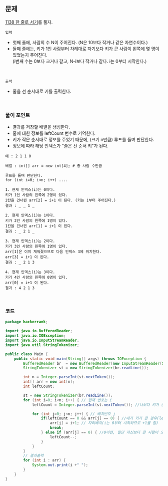 ## 문제
[1138 한 줄로 서기](https://www.acmicpc.net/problem/1138)를 풀자. <br>

`입력` <br>
+ 첫째 줄에, 사람의 수 N이 주어진다. (N은 10보다 작거나 같은 자연수이다.)
+ 둘째 줄에는, 키가 1인 사람부터 차례대로 자기보다 키가 큰 사람이 왼쪽에 몇 명이 있었는지 주어진다. <br> (i번째 수는 0보다 크거나 같고, N-i보다 작거나 같다. i는 0부터 시작한다.)

<br>

`출력` <br>
+ 줄을 선 순서대로 키를 출력한다.

<br>

### 풀이 포인트
+ 결과를 저장할 배열을 생성한다.
+ 줄에 대한 정보를 leftCount 변수로 기억한다.
+ 키가 작은 순서대로 정보를 주었기 때문에, (크기 n만큼) 루프를 돌며 판단한다.
+ 정보에 따라 해당 인덱스가 "줄은 선 순서 키"가 된다.

```
예 : 2 1 1 0

배열 : int[] arr = new int[4]; # 총 사람 수만큼

루프를 돌며 판단한다.
for (int i=0; i<n; i++) ....

1. 현재 인덱스(i)는 0이다.
키가 1인 사람의 왼쪽에 2명이 있다.
2칸을 건너뛴 arr[2] = i+1 이 된다. (키는 1부터 주어진다.)
결과 : _ _ 1 _

2. 현재 인덱스(i)는 1이다.
키가 2인 사람의 왼쪽에 1명이 있다.
1칸을 건너뛴 arr[1] = i+1 이 된다. 
결과 : _ 2 1 _

3. 현재 인덱스(i)는 2이다.
키가 3인 사람의 왼쪽에 1명이 있다.
arr[1]은 이미 채워졌으므로 다음 인덱스 3에 위치한다.
arr[3] = i+1 이 된다. 
결과 : _ 2 1 3

4. 현재 인덱스(i)는 3이다.
키가 4인 사람의 왼쪽에 0명이 있다.
arr[0] = i+1 이 된다.
결과 : 4 2 1 3
```

<br>

### 코드
```java
package hackerrank;

import java.io.BufferedReader;
import java.io.IOException;
import java.io.InputStreamReader;
import java.util.StringTokenizer;

public class Main {
    public static void main(String[] args) throws IOException {
        BufferedReader br  = new BufferedReader(new InputStreamReader(System.in));
        StringTokenizer st = new StringTokenizer(br.readLine());

        int n = Integer.parseInt(st.nextToken());
        int[] arr = new int[n];
        int leftCount;

        st = new StringTokenizer(br.readLine());
        for (int i=0; i<n; i++) { // 현재 번호는 i
            leftCount = Integer.parseInt(st.nextToken()); //나보다 키가 큰 사람이 leftCount 만큼 있다.

            for (int j=0; j<n; j++) { // 배치번호 j
                if(leftCount == 0 && arr[j] == 0) { //내가 키가 큰 경우(leftCount=0), 아직 배치되지 않은 자리 (arr[j] = 0)
                    arr[j] = i+1; // 자리배치(i는 0부터 시작하므로 +1를 함)
                    break;
                } else if (arr[j] == 0) { //0이면, 일단 자신보다 큰 사람이 오도록 비켜준다.
                    leftCount--;
                }
            }
        }
        // 결과출력
        for (int i : arr) {
            System.out.print(i +" ");
        }
    }
}
```
